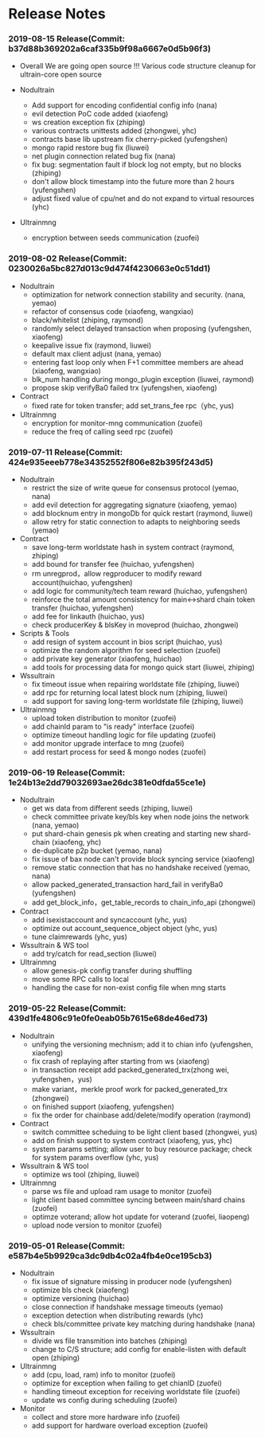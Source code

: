 # Release Notes

### 2019-08-15 Release(Commit: b37d88b369202a6caf335b9f98a6667e0d5b96f3)

* Overall
We are going open source !!!
Various code structure cleanup for ultrain-core open source

* Nodultrain
    * Add support for encoding confidential config info (nana)
    * evil detection PoC code added (xiaofeng)
    * ws creation exception fix (zhiping)
    * various contracts unittests added (zhongwei, yhc)
    * contracts base lib upstream fix cherry-picked (yufengshen)
    * mongo rapid restore bug fix (liuwei)
    * net plugin connection related bug fix (nana)
    * fix bug: segmentation fault if block log not empty, but no blocks (zhiping)
    * don't allow block timestamp into the future more than 2 hours (yufengshen)
    * adjust fixed value of cpu/net and do not expand to virtual resources (yhc)

* Ultrainmng
    * encryption between seeds communication (zuofei)

### 2019-08-02 Release(Commit: 0230026a5bc827d013c9d474f4230663e0c51dd1)

* Nodultrain
    * optimization for network connection stability and security. (nana, yemao)
    * refactor of consensus code (xiaofeng, wangxiao)
    * black/whitelist (zhiping, raymond)
    * randomly select delayed transaction when proposing (yufengshen, xiaofeng)
    * keepalive issue fix (raymond, liuwei)
    * default max client adjust (nana, yemao)
    * entering fast loop only when F+1 committee members are ahead (xiaofeng, wangxiao)
    * blk_num handling during mongo_plugin exception (liuwei, raymond)
    * propose skip verifyBa0 failed trx (yufengshen, xiaofeng)
* Contract
    * fixed rate for token transfer; add set_trans_fee rpc（yhc, yus)
* Ultrainmng
    * encryption for monitor-mng communication (zuofei)
    * reduce the freq of calling seed rpc (zuofei)

### 2019-07-11 Release(Commit: 424e935eeeb778e34352552f806e82b395f243d5)

* Nodultrain
    * restrict the size of write queue for consensus protocol (yemao, nana)
    * add evil detection for aggregating signature (xiaofeng, yemao)
    * add blocknum entry in mongoDb for quick restart (raymond, liuwei)
    * allow retry for static connection to adapts to neighboring seeds (yemao)
* Contract
    * save long-term worldstate hash in system contract (raymond, zhiping)
    * add bound for transfer fee (huichao, yufengshen)
    * rm unregprod，allow regproducer to modify reward account(huichao, yufengshen)
    * add logic for community/tech team reward (huichao, yufengshen)
    * reinforce the total amount consistency for main<->shard chain token transfer (huichao, yufengshen)
    * add fee for linkauth (huichao, yus)
    * check producerKey & blsKey in moveprod (huichao, zhongwei)
* Scripts & Tools
    * add resign of system account in bios script (huichao, yus)
    * optimize the random algorithm for seed selection (zuofei)
    * add private key generator (xiaofeng, huichao)
    * add tools for processing data for mongo quick start (liuwei, zhiping)
* Wssultrain
    * fix timeout issue when repairing worldstate file (zhiping, liuwei)
    * add rpc for returning local latest block num (zhiping, liuwei)
    * add support for saving long-term worldstate file (zhiping, liuwei)
* Ultrainmng
    * upload token distribution to monitor (zuofei)
    * add chainId param to "is ready" interface (zuofei)
    * optimize timeout handling logic for file updating (zuofei)
    * add monitor upgrade interface to mng (zuofei)
    * add restart process for seed & mongo nodes (zuofei)


### 2019-06-19 Release(Commit: 1e24b13e2dd79032693ae26dc381e0dfda55ce1e)

* Nodultrain
    * get ws data from different seeds (zhiping, liuwei)
    * check committee private key/bls key when node joins the network (nana, yemao)
    * put shard-chain genesis pk when creating and starting new shard-chain (xiaofeng, yhc)
    * de-duplicate p2p bucket (yemao, nana)
    * fix issue of bax node can't provide block syncing service (xiaofeng)
    * remove static connection that has no handshake received (yemao, nana)
    * allow packed_generated_transaction hard_fail in verifyBa0 (yufengshen)
    * add get_block_info，get_table_records to chain_info_api (zhongwei)
* Contract
    * add isexistaccount and syncaccount (yhc, yus)
    * optimize out account_sequence_object object (yhc, yus)
    * tune claimrewards (yhc, yus)
* Wssultrain & WS tool
    * add try/catch for read_section (liuwei)
* Ultrainmng
    * allow genesis-pk config transfer during shuffling
    * move some RPC calls to local
    * handling the case for non-exist config file when mng starts


### 2019-05-22 Release(Commit: 439d1fe4806c91e0fe0eab05b7615e68de46ed73)

* Nodultrain
    * unifying the versioning mechnism; add it to chian info (yufengshen, xiaofeng)
    * fix crash of replaying after starting from ws (xiaofeng)
    * in transaction receipt add packed_generated_trx(zhong wei, yufengshen，yus)
    * make variant，merkle proof work for packed_generated_trx (zhongwei)
    * on finished support (xiaofeng, yufengshen)
    * fix the order for chainbase add/delete/modify operation (raymond)
* Contract
    * switch committee scheduing to be light client based (zhongwei, yus)
    * add on finish support to system contract (xiaofeng, yus, yhc)
    * system params setting; allow user to buy resource package; check for system params overflow (yhc, yus)
* Wssultrain & WS tool
    * optimize ws tool (zhiping, liuwei)
* Ultrainmng
    * parse ws file and upload ram usage to monitor (zuofei)
    * light client based committee syncing between main/shard chains (zuofei)
    * optimze voterand; allow hot update for voterand (zuofei, liaopeng)
    * upload node version to monitor (zuofei)

### 2019-05-01 Release(Commit: e587b4e5b9929ca3dc9db4c02a4fb4e0ce195cb3)

* Nodultrain
    * fix issue of signature missing in producer node (yufengshen)
    * optimize bls check (xiaofeng)
    * optimize versioning (huichao)
    * close connection if handshake message timeouts (yemao)
    * exception detection when distributing rewards (yhc)
    * check bls/committee private key matching during handshake (nana)
* Wssultrain
    * divide ws file transmition into batches (zhiping)
    * change to C/S structure; add config for enable-listen with default open (zhiping)
* Ultrainmng
    * add (cpu, load, ram) info to monitor (zuofei)
    * optimize for exception when failing to get chianID (zuofei)
    * handling timeout exception for receiving worldstate file (zuofei)
    * update ws config during scheduling (zuofei)
* Monitor
    * collect and store more hardware info (zuofei)
    * add support for hardware overload exception (zuofei)
